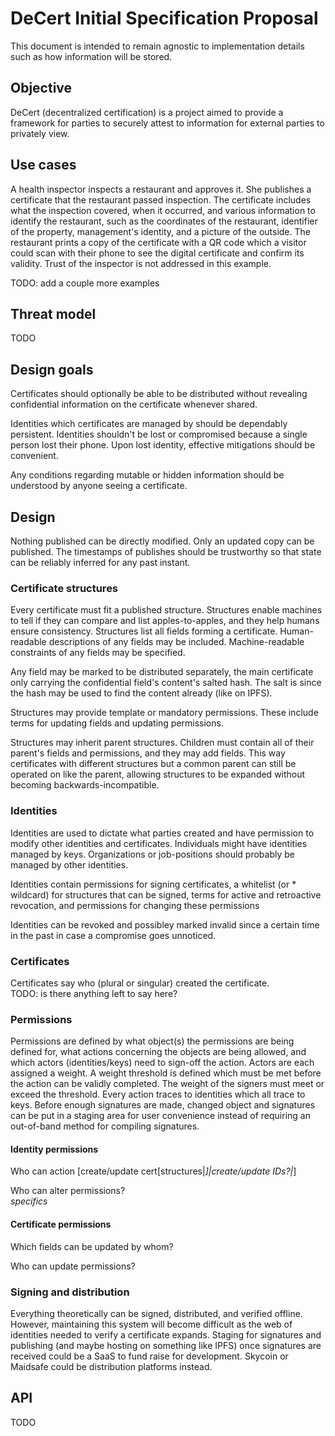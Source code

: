 # DeCert Initial Specification Proposal
This document is intended to remain agnostic to implementation details such as how information will be stored.

## Objective
DeCert (decentralized certification) is a project aimed to provide a framework for parties to securely attest to information for external parties to privately view.

## Use cases
A health inspector inspects a restaurant and approves it. She publishes a certificate that the restaurant passed inspection. The certificate includes what the inspection covered, when it occurred, and various information to identify the restaurant, such as the coordinates of the restaurant, identifier of the property, management's identity, and a picture of the outside.
The restaurant prints a copy of the certificate with a QR code which a visitor could scan with their phone to see the digital certificate and confirm its validity. Trust of the inspector is not addressed in this example.

TODO: add a couple more examples

## Threat model
TODO

## Design goals
Certificates should optionally be able to be distributed without revealing confidential information on the certificate whenever shared.

Identities which certificates are managed by should be dependably persistent. Identities shouldn't be lost or compromised because a single person lost their phone. Upon lost identity, effective mitigations should be convenient.

Any conditions regarding mutable or hidden information should be understood by anyone seeing a certificate.

## Design
Nothing published can be directly modified. 
Only an updated copy can be published. 
The timestamps of publishes should be trustworthy so that state can be reliably inferred for any past instant.

### Certificate structures
Every certificate must fit a published structure. 
Structures enable machines to tell if they can compare and list apples-to-apples, and they help humans ensure consistency. 
Structures list all fields forming a certificate. 
Human-readable descriptions of any fields may be included. 
Machine-readable constraints of any fields may be specified. 

Any field may be marked to be distributed separately, the main certificate only carrying the confidential field's content's salted hash. The salt is since the hash may be used to find the content already (like on IPFS). 

Structures may provide template or mandatory permissions. These include terms for updating fields and updating permissions. 

Structures may inherit parent structures. Children must contain all of their parent's fields and permissions, and they may add fields. This way certificates with different structures but a common parent can still be operated on like the parent, allowing structures to be expanded without becoming backwards-incompatible. 

### Identities
Identities are used to dictate what parties created and have permission to modify other identities and certificates. 
Individuals might have identities managed by keys. 
Organizations or job-positions should probably be managed by other identities.

Identities contain permissions for signing certificates, a whitelist (or * wildcard) for structures that can be signed, terms for active and retroactive revocation, and permissions for changing these permissions

Identities can be revoked and possibley marked invalid since a certain time in the past in case a compromise goes unnoticed.

### Certificates
Certificates say who (plural or singular) created the certificate.  
TODO: is there anything left to say here?

### Permissions
Permissions are defined by what object(s) the permissions are being defined for, what actions concerning the objects are being allowed, and which actors (identities/keys) need to sign-off the action. Actors are each assigned a weight. A weight threshold is defined which must be met before the action can be validly completed. The weight of the signers must meet or exceed the threshold. 
Every action traces to identities which all trace to keys. 
Before enough signatures are made, changed object and signatures can be put in a staging area for user convenience instead of requiring an out-of-band method for compiling signatures.

#### Identity permissions
Who can action [create/update cert[structures|*]|create/update IDs?|*]

Who can alter permissions?  
*specifics*

#### Certificate permissions
Which fields can be updated by whom?

Who can update permissions?


### Signing and distribution
Everything theoretically can be signed, distributed, and verified offline. However, maintaining this system will become difficult as the web of identities needed to verify a certificate expands. Staging for signatures and publishing (and maybe hosting on something like IPFS) once signatures are received could be a SaaS to fund raise for development. Skycoin or Maidsafe could be distribution platforms instead.

## API
TODO

